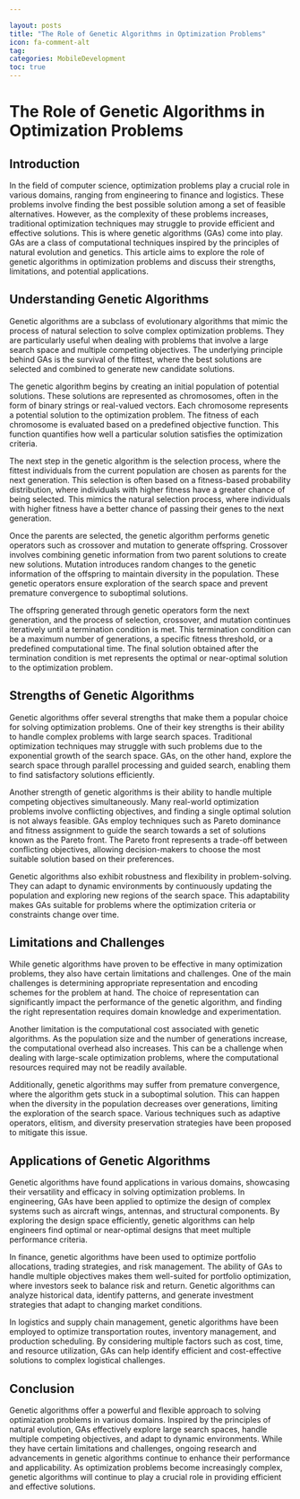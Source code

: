 ```yaml
---

layout: posts
title: "The Role of Genetic Algorithms in Optimization Problems"
icon: fa-comment-alt
tag:      
categories: MobileDevelopment
toc: true
---
```




# The Role of Genetic Algorithms in Optimization Problems

## Introduction

In the field of computer science, optimization problems play a crucial role in various domains, ranging from engineering to finance and logistics. These problems involve finding the best possible solution among a set of feasible alternatives. However, as the complexity of these problems increases, traditional optimization techniques may struggle to provide efficient and effective solutions. This is where genetic algorithms (GAs) come into play. GAs are a class of computational techniques inspired by the principles of natural evolution and genetics. This article aims to explore the role of genetic algorithms in optimization problems and discuss their strengths, limitations, and potential applications.

## Understanding Genetic Algorithms

Genetic algorithms are a subclass of evolutionary algorithms that mimic the process of natural selection to solve complex optimization problems. They are particularly useful when dealing with problems that involve a large search space and multiple competing objectives. The underlying principle behind GAs is the survival of the fittest, where the best solutions are selected and combined to generate new candidate solutions.

The genetic algorithm begins by creating an initial population of potential solutions. These solutions are represented as chromosomes, often in the form of binary strings or real-valued vectors. Each chromosome represents a potential solution to the optimization problem. The fitness of each chromosome is evaluated based on a predefined objective function. This function quantifies how well a particular solution satisfies the optimization criteria.

The next step in the genetic algorithm is the selection process, where the fittest individuals from the current population are chosen as parents for the next generation. This selection is often based on a fitness-based probability distribution, where individuals with higher fitness have a greater chance of being selected. This mimics the natural selection process, where individuals with higher fitness have a better chance of passing their genes to the next generation.

Once the parents are selected, the genetic algorithm performs genetic operators such as crossover and mutation to generate offspring. Crossover involves combining genetic information from two parent solutions to create new solutions. Mutation introduces random changes to the genetic information of the offspring to maintain diversity in the population. These genetic operators ensure exploration of the search space and prevent premature convergence to suboptimal solutions.

The offspring generated through genetic operators form the next generation, and the process of selection, crossover, and mutation continues iteratively until a termination condition is met. This termination condition can be a maximum number of generations, a specific fitness threshold, or a predefined computational time. The final solution obtained after the termination condition is met represents the optimal or near-optimal solution to the optimization problem.

## Strengths of Genetic Algorithms

Genetic algorithms offer several strengths that make them a popular choice for solving optimization problems. One of their key strengths is their ability to handle complex problems with large search spaces. Traditional optimization techniques may struggle with such problems due to the exponential growth of the search space. GAs, on the other hand, explore the search space through parallel processing and guided search, enabling them to find satisfactory solutions efficiently.

Another strength of genetic algorithms is their ability to handle multiple competing objectives simultaneously. Many real-world optimization problems involve conflicting objectives, and finding a single optimal solution is not always feasible. GAs employ techniques such as Pareto dominance and fitness assignment to guide the search towards a set of solutions known as the Pareto front. The Pareto front represents a trade-off between conflicting objectives, allowing decision-makers to choose the most suitable solution based on their preferences.

Genetic algorithms also exhibit robustness and flexibility in problem-solving. They can adapt to dynamic environments by continuously updating the population and exploring new regions of the search space. This adaptability makes GAs suitable for problems where the optimization criteria or constraints change over time.

## Limitations and Challenges

While genetic algorithms have proven to be effective in many optimization problems, they also have certain limitations and challenges. One of the main challenges is determining appropriate representation and encoding schemes for the problem at hand. The choice of representation can significantly impact the performance of the genetic algorithm, and finding the right representation requires domain knowledge and experimentation.

Another limitation is the computational cost associated with genetic algorithms. As the population size and the number of generations increase, the computational overhead also increases. This can be a challenge when dealing with large-scale optimization problems, where the computational resources required may not be readily available.

Additionally, genetic algorithms may suffer from premature convergence, where the algorithm gets stuck in a suboptimal solution. This can happen when the diversity in the population decreases over generations, limiting the exploration of the search space. Various techniques such as adaptive operators, elitism, and diversity preservation strategies have been proposed to mitigate this issue.

## Applications of Genetic Algorithms

Genetic algorithms have found applications in various domains, showcasing their versatility and efficacy in solving optimization problems. In engineering, GAs have been applied to optimize the design of complex systems such as aircraft wings, antennas, and structural components. By exploring the design space efficiently, genetic algorithms can help engineers find optimal or near-optimal designs that meet multiple performance criteria.

In finance, genetic algorithms have been used to optimize portfolio allocations, trading strategies, and risk management. The ability of GAs to handle multiple objectives makes them well-suited for portfolio optimization, where investors seek to balance risk and return. Genetic algorithms can analyze historical data, identify patterns, and generate investment strategies that adapt to changing market conditions.

In logistics and supply chain management, genetic algorithms have been employed to optimize transportation routes, inventory management, and production scheduling. By considering multiple factors such as cost, time, and resource utilization, GAs can help identify efficient and cost-effective solutions to complex logistical challenges.

## Conclusion

Genetic algorithms offer a powerful and flexible approach to solving optimization problems in various domains. Inspired by the principles of natural evolution, GAs effectively explore large search spaces, handle multiple competing objectives, and adapt to dynamic environments. While they have certain limitations and challenges, ongoing research and advancements in genetic algorithms continue to enhance their performance and applicability. As optimization problems become increasingly complex, genetic algorithms will continue to play a crucial role in providing efficient and effective solutions.